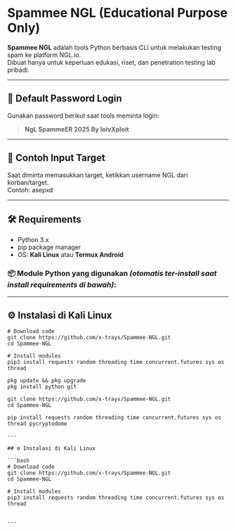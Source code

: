 # Spammee NGL (Educational Purpose Only)

**Spammee NGL** adalah tools Python berbasis CLI untuk melakukan testing spam ke platform NGL.io.  
Dibuat hanya untuk keperluan edukasi, riset, dan penetration testing lab pribadi.

---

## 🔐 Default Password Login

Gunakan password berikut saat tools meminta login:

> **NgL SpammeER 2025 By loivXploit**

---

## 🎯 Contoh Input Target

Saat diminta memasukkan target, ketikkan username NGL dari korban/target.  
Contoh: asepxd

---

## 🛠️ Requirements

- Python 3.x
- pip package manager
- OS: **Kali Linux** atau **Termux Android**

### 📦 Module Python yang digunakan *(otomatis ter-install saat install requirements di bawah)*:

---

## ⚙️ Instalasi di Kali Linux

```
# Download code
git clone https://github.com/x-trays/Spammee-NGL.git
cd Spammee-NGL

# Install modules
pip3 install requests random threading time concurrent.futures sys os thread

pkg update && pkg upgrade
pkg install python git

git clone https://github.com/x-trays/Spammee-NGL.git
cd Spammee-NGL

pip install requests random threading time concurrent.futures sys os thread pycryptodome

---

## ⚙️ Instalasi di Kali Linux

```bash
# Download code
git clone https://github.com/x-trays/Spammee-NGL.git
cd Spammee-NGL

# Install modules
pip3 install requests random threading time concurrent.futures sys os thread


---
